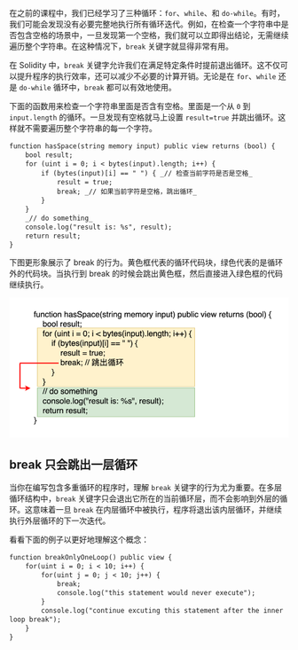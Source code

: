 
在之前的课程中，我们已经学习了三种循环：`for`、`while`、和 `do-while`。有时，我们可能会发现没有必要完整地执行所有循环迭代。例如，在检查一个字符串中是否包含空格的场景中，一旦发现第一个空格，我们就可以立即得出结论，无需继续遍历整个字符串。在这种情况下，`break` 关键字就显得非常有用。

在 Solidity 中，`break` 关键字允许我们在满足特定条件时提前退出循环。这不仅可以提升程序的执行效率，还可以减少不必要的计算开销。无论是在 `for`、`while` 还是 `do-while` 循环中，`break` 都可以有效地使用。

下面的函数用来检查一个字符串里面是否含有空格。里面是一个从 `0` 到 `input.length` 的循环。一旦发现有空格就马上设置 `result=true` 并跳出循环。这样就不需要遍历整个字符串的每一个字符。

```
function hasSpace(string memory input) public view returns (bool) {
    bool result;
    for (uint i = 0; i < bytes(input).length; i++) {
        if (bytes(input)[i] == " ") { _// 检查当前字符是否是空格_
            result = true;
            break; _// 如果当前字符是空格，跳出循环_
        }
    }
    _// do something_
    console.log("result is: %s", result);
    return result;
}
```

下图更形象展示了 break 的行为。黄色框代表的循环代码块，绿色代表的是循环外的代码块。当执行到 break 的时候会跳出黄色框，然后直接进入绿色框的代码继续执行。

![](static/Od4AbAKXUo0algxHIW2cAehXnTf.png)

## break 只会跳出一层循环

当你在编写包含多重循环的程序时，理解 `break` 关键字的行为尤为重要。在多层循环结构中，`break` 关键字只会退出它所在的当前循环层，而不会影响到外层的循环。这意味着一旦 `break` 在内层循环中被执行，程序将退出该内层循环，并继续执行外层循环的下一次迭代。

看看下面的例子以更好地理解这个概念：

```
function breakOnlyOneLoop() public view {
    for(uint i = 0; i < 10; i++) {
        for(uint j = 0; j < 10; j++) {
            break;
            console.log("this statement would never execute");
        }
        console.log("continue excuting this statement after the inner loop break");
    }
}
```
